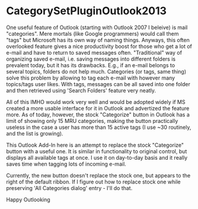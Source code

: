 CategorySetPluginOutlook2013
============================

One useful feature of Outlook (starting with Outlook 2007 I beleive) is mail "categories". Mere mortals (like Google programmers) would call them "tags" but Microsoft has its own way of naming things. Anyways, this often overlooked feature gives a nice productivity boost for those who get a lot of e-mail and have to return to saved messages often. "Traditional" way of organizing saved e-mail, i.e. saving messages into different folders is prevalent today, but it has its drawbacks. E.g., if an e-mail belongs to several topics, folders do not help much. Categories (or tags, same thing) solve this problem by allowing to tag each e-mail with however many topics/tags user likes. With tags, messages can be all saved into one folder and then retrieved using 'Search Folders' feature very neatly.

All of this IMHO would work very well and would be adopted widely if MS created a more usable interface for it in Outlook and advertized the feature more. As of today, however, the stock "Categorize" button in Outlook has a limit of showing only 15 MRU categories, making the button practically useless in the case a user has more than 15 active tags (I use ~30 routinely, and the list is growing).

This Outlook Add-In here is an attempt to replace the stock "Categorize" button with a useful one. It is similar in functionality to original control, but displays all available tags at once. I use it on day-to-day basis and it really saves time when tagging lots of incoming e-mail.

Currently, the new button doesn't replace the stock one, but appears to the right of the default ribbon. If I figure out how to replace stock one while preserving 'All Categories dialog' entry - I'll do that.

Happy Outlooking
